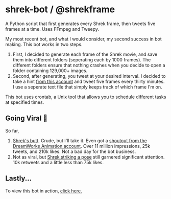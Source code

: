 # shrek-bot / @shrekframe
A Python script that first generates every Shrek frame, then tweets five frames at a time. Uses FFmpeg and Tweepy.

My most recent bot, and what I would consider, my second success in bot making. This bot works in two steps.
1. First, I decided to generate each frame of the Shrek movie, and save them into different folders (seperating each by 1000 frames). The different folders ensure that nothing crashes when you decide to open a folder containing 129,000+ images. 
2. Second, after generating, you tweet at your desired interval. I decided to take a hint [from this account](http://www.twitter.com/sbframesinorder) and tweet five frames every thirty minutes. I use a seperate text file that simply keeps track of which frame I'm on.

This bot uses crontab, a Unix tool that allows you to schedule different tasks at specified times. 

## Going Viral 🦠
So far,
1. [Shrek's butt](https://twitter.com/shrekframe/status/1366599164654665740?s=21). Crude, but I'll take it. Even got a [shoutout from the DreamWorks Animation account](https://twitter.com/dreamworks/status/1367657753385205763?s=21). Over 11 million impressions, 25k tweets, and 210k likes. Not a bad day for the bot business.
2. Not as viral, but [Shrek striking a pose](https://twitter.com/shrekframe/status/1366810589595590658?s=21) still garnered significant attention. 10k retweets and a little less than 75k likes.

## Lastly...
To view this bot in action, [click here.](http://www.twitter.com/shrekframe)
